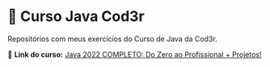 # :closed_book: Curso Java Cod3r

Repositórios com meus exercícios do Curso de Java da Cod3r.

:paperclip: **Link do curso:** [Java 2022 COMPLETO: Do Zero ao Profissional + Projetos!](https://www.udemy.com/course/fundamentos-de-programacao-com-java/)
